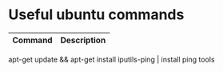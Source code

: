 <h1>Useful ubuntu commands</h1>

Command  | Description
------------- | -------------

apt-get update && apt-get install iputils-ping | install ping tools